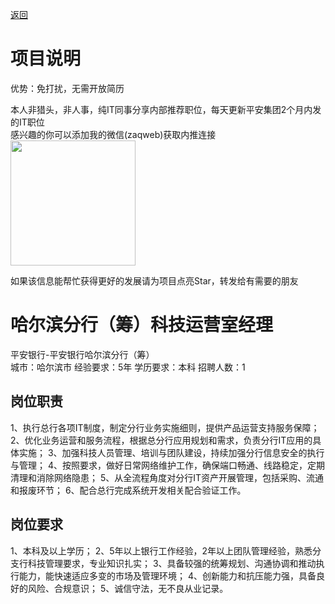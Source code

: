 [返回](../)

# 项目说明

优势：免打扰，无需开放简历

本人非猎头，非人事，纯IT同事分享内部推荐职位，每天更新平安集团2个月内发的IT职位  
感兴趣的你可以添加我的微信(zaqweb)获取内推连接  
<img src="https://github.com/zaqweb/PA-IT-JOBS/blob/master/WechatICode.jpeg"  height="200" width="200">

如果该信息能帮忙获得更好的发展请为项目点亮Star，转发给有需要的朋友

# 哈尔滨分行（筹）科技运营室经理
平安银行-平安银行哈尔滨分行（筹）  
城市：哈尔滨市 经验要求：5年 学历要求：本科  招聘人数：1

## 岗位职责
1、执行总行各项IT制度，制定分行业务实施细则，提供产品运营支持服务保障；
2、优化业务运营和服务流程，根据总分行应用规划和需求，负责分行IT应用的具体实施；
3、加强科技人员管理、培训与团队建设，持续加强分行信息安全的执行与管理；
4、按照要求，做好日常网络维护工作，确保端口畅通、线路稳定，定期清理和消除网络隐患；
5、从全流程角度对分行IT资产开展管理，包括采购、流通和报废环节；
6、配合总行完成系统开发相关配合验证工作。

## 岗位要求
1、本科及以上学历；
2、5年以上银行工作经验，2年以上团队管理经验，熟悉分支行科技管理要求，专业知识扎实；
3、具备较强的统筹规划、沟通协调和推动执行能力，能快速适应多变的市场及管理环境；
4、创新能力和抗压能力强，具备良好的风险、合规意识；
5、诚信守法，无不良从业记录。




